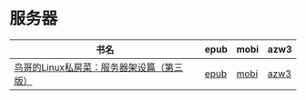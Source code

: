 # 服务器

| 书名 | epub | mobi | azw3 |
| --- | --- | --- | --- |
| [鸟哥的Linux私房菜：服务器架设篇（第三版）](http://ct.dalanmei.com/f/31084289-571876925-407c2a) | [epub](http://ct.dalanmei.com/f/31084289-571876925-407c2a) | [mobi](http://ct.dalanmei.com/f/31084289-571551613-7fba3d) | [azw3](http://ct.dalanmei.com/f/31084289-572068657-c879cf) |
